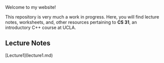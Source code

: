 Welcome to my website!

This repository is very much a work in progress. Here, you will find lecture notes, worksheets, and, other resources pertaining to <b>CS 31</b>, an introductory C++ course at UCLA.

<section>
  <h1>Lecture Notes</h1>
[Lecture1](lecture1.md)
</section>

 
